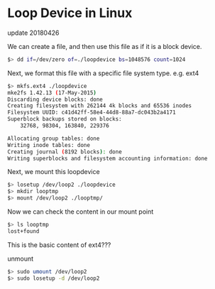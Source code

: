 # Loop Device in Linux

update 20180426

We can create a file, and then use this file as if it is a block device.

```bash
$> dd if=/dev/zero of=./loopdevice bs=1048576 count=1024
```

Next, we format this file with a specific file system type. e.g. ext4

```bash
$> mkfs.ext4 ./loopdevice 
mke2fs 1.42.13 (17-May-2015)
Discarding device blocks: done                            
Creating filesystem with 262144 4k blocks and 65536 inodes
Filesystem UUID: c41d42ff-58e4-44d8-88a7-dc043b2a4171
Superblock backups stored on blocks: 
	32768, 98304, 163840, 229376

Allocating group tables: done                            
Writing inode tables: done                            
Creating journal (8192 blocks): done
Writing superblocks and filesystem accounting information: done
```

Next, we mount this loopdevice

```bash
$> losetup /dev/loop2 ./loopdevice
$> mkdir looptmp
$> mount /dev/loop2 ./looptmp/
```

Now we can check the content in our mount point

```bash
$> ls looptmp
lost+found
```

This is the basic content of ext4???

unmount

```bash
$> sudo umount /dev/loop2
$> sudo losetup -d /dev/loop2
```



